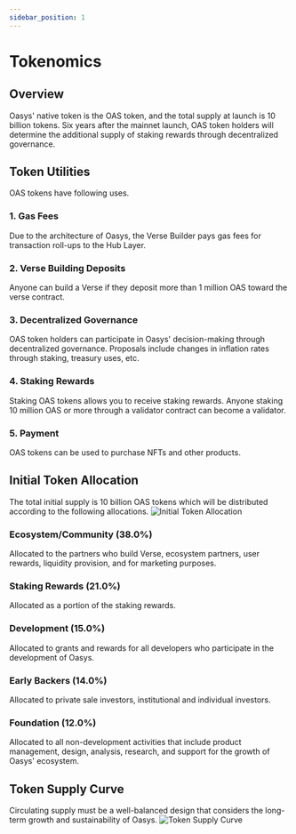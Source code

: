 ```yaml
---
sidebar_position: 1
---
```

# Tokenomics
## Overview
Oasys' native token is the OAS token, and the total supply at launch is 10 billion tokens. Six years after the mainnet launch, OAS token holders will determine the additional supply of staking rewards through decentralized governance.
## Token Utilities
OAS tokens have following uses.
### 1. Gas Fees
Due to the architecture of Oasys, the Verse Builder pays gas fees for transaction roll-ups to the Hub Layer.
### 2. Verse Building Deposits
Anyone can build a Verse if they deposit more than 1 million OAS toward the verse contract.
### 3. Decentralized Governance
OAS token holders can participate in Oasys' decision-making through decentralized governance. Proposals include changes in inflation rates through staking, treasury uses, etc.
### 4. Staking Rewards
Staking OAS tokens allows you to receive staking rewards. Anyone staking 10 million OAS or more through a validator contract can become a validator.
### 5. Payment
OAS tokens can be used to purchase NFTs and other products.

## Initial Token Allocation
The total initial supply is 10 billion OAS tokens which will be distributed according to the following allocations.
![Initial Token Allocation](/img/docs/whitepaper/tokenomics/initial-token-allocation.png)
### Ecosystem/Community (38.0%)
Allocated to the partners who build Verse, ecosystem partners, user rewards, liquidity provision, and for marketing purposes.
### Staking Rewards (21.0%)
Allocated as a portion of the staking rewards.
### Development (15.0%)
Allocated to grants and rewards for all developers who participate in the development of Oasys.
### Early Backers (14.0%)
Allocated to private sale investors, institutional and individual investors.
### Foundation (12.0%)
Allocated to all non-development activities that include product management, design, analysis, research, and support for the growth of Oasys' ecosystem.

## Token Supply Curve
Circulating supply must be a well-balanced design that considers the long-term growth and sustainability of Oasys.
![Token Supply Curve](/img/docs/whitepaper/tokenomics/token-supply-curve.png)